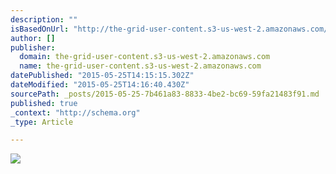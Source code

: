 ```yaml
---
description: ""
isBasedOnUrl: "http://the-grid-user-content.s3-us-west-2.amazonaws.com/3ecfbecb-8de5-4826-a6e9-c8f3147fc31d.png"
author: []
publisher:
  domain: the-grid-user-content.s3-us-west-2.amazonaws.com
  name: the-grid-user-content.s3-us-west-2.amazonaws.com
datePublished: "2015-05-25T14:15:15.302Z"
dateModified: "2015-05-25T14:16:40.430Z"
sourcePath: _posts/2015-05-25-7b461a83-8833-4be2-bc69-59fa21483f91.md
published: true
_context: "http://schema.org"
_type: Article

---
```

![](http://the-grid-user-content.s3-us-west-2.amazonaws.com/3ecfbecb-8de5-4826-a6e9-c8f3147fc31d.png)